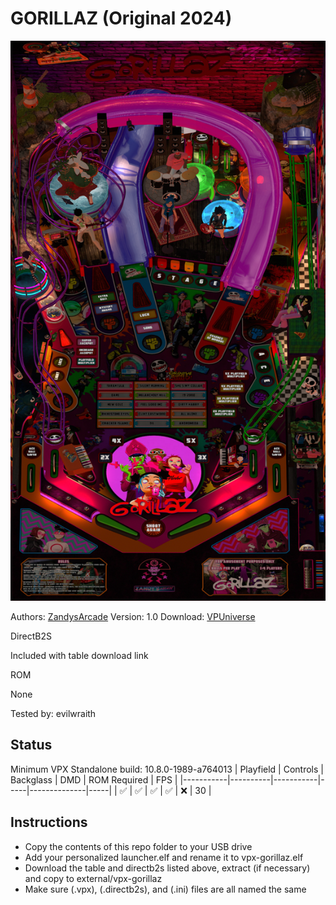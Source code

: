 # GORILLAZ (Original 2024)

![Table Preview](https://github.com/evilwraith/vpx-images/blob/main/vpx-gorillaz.jpg)

Authors: [ZandysArcade](https://vpuniverse.com/profile/57949-zandysarcade/)
Version: 1.0
Download: [VPUniverse](https://vpuniverse.com/files/file/22258-gorillaz/)

DirectB2S

Included with table download link

ROM

None

Tested by: evilwraith

## Status 

Minimum VPX Standalone build: 10.8.0-1989-a764013
| Playfield | Controls | Backglass | DMD | ROM Required | FPS | 
|-----------|----------|-----------|-----|--------------|-----|
| :white_check_mark: | :white_check_mark: | :white_check_mark: | :white_check_mark: | :x: | 30 |

## Instructions

- Copy the contents of this repo folder to your USB drive
- Add your personalized launcher.elf and rename it to vpx-gorillaz.elf
- Download the table and directb2s listed above, extract (if necessary) and copy to external/vpx-gorillaz
- Make sure (.vpx), (.directb2s), and (.ini) files are all named the same